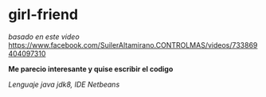 # girl-friend

*basado en este video* <https://www.facebook.com/SuilerAltamirano.CONTROLMAS/videos/733869404097310>

**Me parecio interesante y quise escribir el codigo**

*Lenguaje java jdk8, IDE Netbeans*


